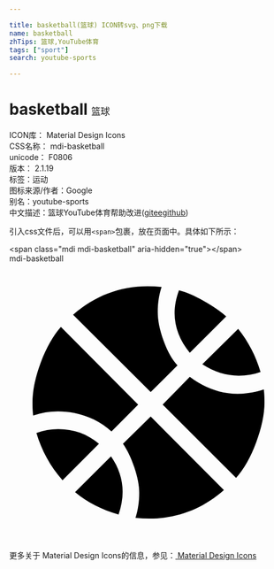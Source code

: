 ```yaml
---

title: basketball(篮球) ICON转svg、png下载
name: basketball
zhTips: 篮球,YouTube体育
tags: ["sport"]
search: youtube-sports

---
```


# basketball  <small style="font-size: 60%;font-weight: 100">篮球</small>


<div class="detail-page">
<p>
<span>
ICON库：
<span class="badge-secondary badge">Material Design Icons</span> 
</span>
<br/>
<span>
CSS名称：
<span class="badge-secondary badge">mdi-basketball</span> 
</span>
<br/>
<span>
unicode：
<span class="badge-secondary badge">F0806</span> 
<copy-btn content='F0806' btn-title=""></copy-btn>
<copy-btn :content='String.fromCodePoint(parseInt("F0806", 16))' btn-title="复制U"></copy-btn>
</span>
<br/>
<span>
版本：
<span class="badge-secondary badge">2.1.19</span> 
</span><br/><span>标签：<span class="badge-light badge"><router-link to="/tags/sport.html">运动</router-link></span></span>
<br/>
<span>图标来源/作者：<span class="badge-light badge">Google</span></span> 
<br/>
<span>别名：<span class="badge-light badge">youtube-sports</span></span><br/><span class="zh-detail">中文描述：<span class="badge-primary badge">篮球</span><span class="badge-primary badge">YouTube体育</span><span class="help-link"><span>帮助改进</span>(<a href="https://gitee.com/liuwave/icon-helper/edit/master/json/material/basketball.json" target="_blank" rel="noopener noreferrer">gitee</a><a href="https://github.com/liuwave/icon-helper/edit/master/json/material/basketball.json" target="_blank" rel="noopener noreferrer">github</a></span>)</span><br/>
</p>
</div>
<div class="alert alert-dark">
  <i class="mdi mdi-basketball mdi-48px"></i>
  <i class="mdi mdi-basketball mdi-36px"></i>
  <i class="mdi mdi-basketball mdi-24px"></i>
  <i class="mdi mdi-basketball mdi-18px"></i>
</div>
<div>
  <p>引入css文件后，可以用<code>&lt;span&gt;</code>包裹，放在页面中。具体如下所示：    
  </p>
  <div class="alert alert-primary" style="font-size: 14px">
    &lt;span class="mdi mdi-basketball" aria-hidden="true"&gt;&lt;/span&gt;
    <copy-btn content='<span class="mdi mdi-basketball" aria-hidden="true"></span>'></copy-btn>
  </div>
  <div class="alert alert-secondary">
    <i class="mdi mdi-basketball"
    style="font-size: 24px"
    aria-hidden="true"></i> mdi-basketball
    <copy-btn content="mdi-basketball" btn-title="复制图标名称"></copy-btn>
  </div>
</div>
<div id="svg" class="svg-wrap">
<svg xmlns="http://www.w3.org/2000/svg" viewBox="0 0 24 24"><path d="M2.34,14.63C2.94,14.41 3.56,14.3 4.22,14.3C5.56,14.3 6.73,14.72 7.73,15.56L4.59,18.7C3.53,17.5 2.78,16.13 2.34,14.63M15.56,9.8C17.53,11.27 19.66,11.63 21.94,10.88C21.97,11.09 22,11.47 22,12C22,13.03 21.75,14.18 21.28,15.45C20.81,16.71 20.23,17.73 19.55,18.5L13.22,12.19L15.56,9.8M8.77,16.64C9.83,18.17 10.05,19.84 9.42,21.66C8,21.25 6.73,20.61 5.67,19.73L8.77,16.64M12.19,13.22L18.5,19.55C16.33,21.45 13.78,22.25 10.88,21.94C11.09,21.28 11.2,20.56 11.2,19.78C11.2,19.16 11.06,18.43 10.78,17.6C10.5,16.77 10.17,16.09 9.8,15.56L12.19,13.22M8.81,14.5C7.88,13.67 6.8,13.15 5.58,12.91C4.36,12.68 3.19,12.75 2.06,13.13C2.03,12.91 2,12.53 2,12C2,10.97 2.25,9.82 2.72,8.55C3.19,7.29 3.77,6.27 4.45,5.5L11.11,12.19L8.81,14.5M15.56,7.73C14.22,6.08 13.91,4.28 14.63,2.34C15.25,2.5 15.96,2.8 16.76,3.26C17.55,3.71 18.2,4.16 18.7,4.59L15.56,7.73M21.66,9.38C21.06,9.59 20.44,9.7 19.78,9.7C18.69,9.7 17.64,9.38 16.64,8.72L19.73,5.67C20.61,6.77 21.25,8 21.66,9.38M12.19,11.11L5.5,4.45C7.67,2.55 10.22,1.75 13.13,2.06C12.91,2.72 12.8,3.44 12.8,4.22C12.8,4.94 12.96,5.75 13.29,6.66C13.62,7.56 14,8.28 14.5,8.81L12.19,11.11Z" /></svg>
</div>
<detail full-name='mdi-basketball'></detail>
    
<div><p>更多关于 Material Design Icons的信息，参见：<a target="_blank" href="https://iconhelper.cn/material.html"> Material Design Icons</a>
</p></div>
